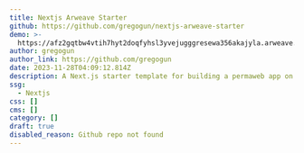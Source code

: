 ```yaml
---
title: Nextjs Arweave Starter
github: https://github.com/gregogun/nextjs-arweave-starter
demo: >-
  https://afz2gqtbw4vtih7hyt2doqfyhsl3yvejugggresewa356akajyla.arweave.net/AXOjQmG3KzQf58T0N0C4PJe8VImhjGiSRLA33wFAThY/
author: gregogun
author_link: https://github.com/gregogun
date: 2023-11-28T04:09:12.814Z
description: A Next.js starter template for building a permaweb app on Arweave.
ssg:
  - Nextjs
css: []
cms: []
category: []
draft: true
disabled_reason: Github repo not found
---
```

